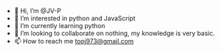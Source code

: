 - 👋 Hi, I’m @JV-P
- 👀 I’m interested in python and JavaScript
- 🌱 I’m currently learning python
- 💞️ I’m looking to collaborate on nothing, my knowledge is very basic.
- 📫 How to reach me topj973@gmail.com

<!---
JV-P/JV-P is a ✨ special ✨ repository because its `README.md` (this file) appears on your GitHub profile.
You can click the Preview link to take a look at your changes.
--->
